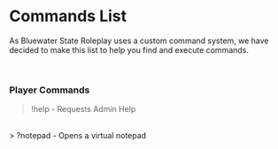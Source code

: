 # Commands List
As Bluewater State Roleplay uses a custom command system, we have decided to make this list to help you find and execute commands. 

<br>

### Player Commands
> !help - Requests Admin Help
<br>
> ?notepad - Opens a virtual notepad

